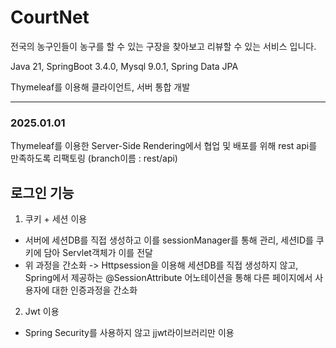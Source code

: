 # CourtNet
전국의 농구인들이 농구를 할 수 있는 구장을 찾아보고 리뷰할 수 있는 서비스 입니다.

Java 21, SpringBoot 3.4.0, Mysql 9.0.1, Spring Data JPA

Thymeleaf를 이용해 클라이언트, 서버 통합 개발

---

### 2025.01.01

Thymeleaf를 이용한 Server-Side Rendering에서 협업 및 배포를 위해 rest api를 만족하도록 리팩토링 (branch이름 : rest/api)

## 로그인 기능
1. 쿠키 + 세션 이용
- 서버에 세션DB를 직접 생성하고 이를 sessionManager를 통해 관리, 세션ID를 쿠키에 담아 Servlet객체가 이를 전달
- 위 과정을 간소화 -> Httpsession을 이용해 세션DB를 직접 생성하지 않고, Spring에서 제공하는 @SessionAttribute 어노테이션을 통해 다른 페이지에서 사용자에 대한 인증과정을 간소화

2. Jwt 이용
- Spring Security를 사용하지 않고 jjwt라이브러리만 이용

